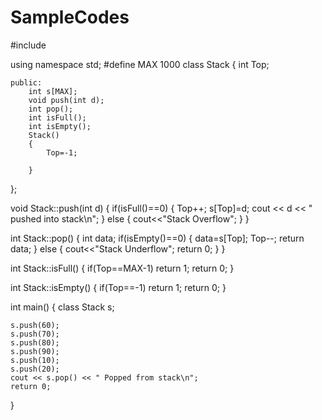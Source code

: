 # SampleCodes
#include <iostream>

using namespace std;
#define MAX 1000
class Stack
{
    int Top;

    public:
        int s[MAX];
        void push(int d);
        int pop();
        int isFull();
        int isEmpty();
        Stack()
        {
            Top=-1;

        }
};

void Stack::push(int d)
{
    if(isFull()==0)
    {
        Top++;
        s[Top]=d;
        cout << d << " pushed into stack\n";
    }
    else
    {
        cout<<"Stack Overflow";
    }
}

int Stack::pop()
{
    int data;
    if(isEmpty()==0)
    {
        data=s[Top];
        Top--;
        return data;
    }
    else
    {
        cout<<"Stack Underflow";
        return 0;
    }
}

int Stack::isFull()
{
    if(Top==MAX-1) return 1;
    return 0;
}

int Stack::isEmpty()
{
    if(Top==-1) return 1;
    return 0;
}


int main()
{
    class Stack s;

    s.push(60);
    s.push(70);
    s.push(80);
    s.push(90);
    s.push(10);
    s.push(20);
    cout << s.pop() << " Popped from stack\n";
    return 0;
}
